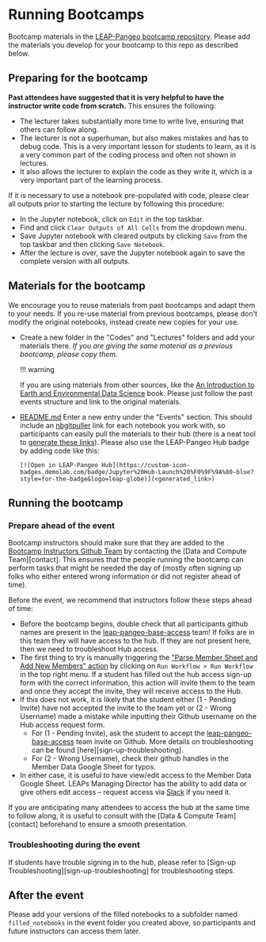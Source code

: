 # Running Bootcamps

Bootcamp materials in the [LEAP-Pangeo bootcamp repository](https://github.com/leap-stc/LEAP-bootcamps). Please add the materials you develop for your bootcamp to this repo as described below.

## Preparing for the bootcamp

**Past attendees have suggested that it is very helpful to have the instructor write code from scratch.**
This ensures the following:

- The lecturer takes substantially more time to write live, ensuring that others can follow along.
- The lecturer is not a superhuman, but also makes mistakes and has to debug code. This is a very important lesson for students to learn, as it is a very common part of the coding process and often not shown in lectures.
- It also allows the lecturer to explain the code as they write it, which is a very important part of the learning process.

If it is necessary to use a notebook pre-populated with code, please clear all outputs prior to starting the lecture by following this procedure:

- In the Jupyter notebook, click on `Edit` in the top taskbar.
- Find and click `Clear Outputs of All Cells` from the dropdown menu.
- Save Jupyter notebook with cleared outputs by clicking `Save` from the top taskbar and then clicking `Save Notebook`.
- After the lecture is over, save the Jupyter notebook again to save the complete version with all outputs.

## Materials for the bootcamp

We encourage you to reuse materials from past bootcamps and adapt them to your needs. If you re-use material from previous bootcamps, please don't modify the original notebooks, instead create new copies for your use.

- Create a new folder in the "Codes" and "Lectures" folders and add your materials there. *If you are giving the same material as a previous bootcamp, please copy them.*

    !!! warning

    If you are using materials from other sources, like the [An Introduction to Earth and Environmental Data Science](https://earth-env-data-science.github.io/intro.html) book. Please just follow the past events structure and link to the original materials.

- [README.md](https://github.com/leap-stc/LEAP-bootcamps/README.md) Enter a new entry under the "Events" section. This should include an [nbgitpuller](https://nbgitpuller.readthedocs.io/en/latest/) link for each notebook you work with, so participants can easily pull the materials to their hub (there is a neat tool to [generate these links](https://nbgitpuller.readthedocs.io/en/latest/link.html)). Please also use the LEAP-Pangeo Hub badge by adding code like this:

    ```
    [![Open in LEAP-Pangeo Hub](https://custom-icon-badges.demolab.com/badge/Jupyter%20Hub-Launch%20%F0%9F%9A%80-blue?style=for-the-badge&logo=leap-globe)](<generated_link>)
    ```

## Running the bootcamp

### Prepare ahead of the event

Bootcamp instructors should make sure that they are added to the [Bootcamp Instructors Github Team](https://github.com/orgs/leap-stc/teams/bootcamp-instructors) by contacting the [Data and Compute Team][contact]. This ensures that the people running the bootcamp can perform tasks that might be needed the day of (mostly often signing up folks who either entered wrong information or did not register ahead of time).

Before the event, we recommend that instructors follow these steps ahead of time:

- Before the bootcamp begins, double check that all participants github names are present in the [leap-pangeo-base-access](https://github.com/orgs/leap-stc/teams/leap-pangeo-base-access) team! If folks are in this team they will have access to the hub. If they are not present here, then we need to troubleshoot Hub access.
- The first thing to try is manually triggering the ["Parse Member Sheet and Add New Members" action](https://github.com/leap-stc/member_management/actions/workflows/read_sheet.yaml) by clicking on `Run Workflow > Run Workflow` in the top right menu. If a student has filled out the hub access sign-up form with the correct information, this action will invite them to the team and once they accept the invite, they will receive access to the Hub.
- If this does not work, it is likely that the student either (1 - Pending Invite) have not accepted the invite to the team yet or (2 - Wrong Username) made a mistake while inputting their Github username on the Hub access request form.
    - For (1 - Pending Invite), ask the student to accept the [leap-pangeo-base-access](https://github.com/orgs/leap-stc/teams/leap-pangeo-base-access) team invite on Github. More details on troubleshooting can be found [here][sign-up-troubleshooting].
    - For (2 - Wrong Username), check their github handles in the Member Data Google Sheet for typos.
- In either case, it is useful to have view/edit access to the Member Data Google Sheet. LEAPs Managing Director has the ability to add data or give others edit access – request access via [Slack](https://leap-nsf-stc.slack.com/ssb/redirect) if you need it.

If you are anticipating many attendees to access the hub at the same time to follow along, it is useful to consult with the [Data & Compute Team][contact] beforehand to ensure a smooth presentation.

### Troubleshooting during the event

If students have trouble signing in to the hub, please refer to [Sign-up Troubleshooting][sign-up-troubleshooting] for troubleshooting steps.

## After the event

Please add your versions of the filled notebooks to a subfolder named `filled_notebooks` in the event folder you created above, so participants and future instructors can access them later.
